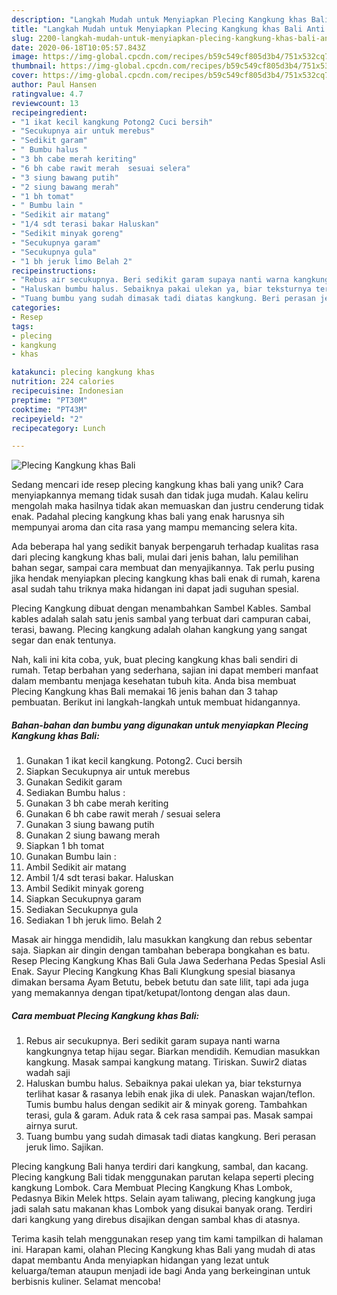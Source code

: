 ```yaml
---
description: "Langkah Mudah untuk Menyiapkan Plecing Kangkung khas Bali Anti Gagal"
title: "Langkah Mudah untuk Menyiapkan Plecing Kangkung khas Bali Anti Gagal"
slug: 2200-langkah-mudah-untuk-menyiapkan-plecing-kangkung-khas-bali-anti-gagal
date: 2020-06-18T10:05:57.843Z
image: https://img-global.cpcdn.com/recipes/b59c549cf805d3b4/751x532cq70/plecing-kangkung-khas-bali-foto-resep-utama.jpg
thumbnail: https://img-global.cpcdn.com/recipes/b59c549cf805d3b4/751x532cq70/plecing-kangkung-khas-bali-foto-resep-utama.jpg
cover: https://img-global.cpcdn.com/recipes/b59c549cf805d3b4/751x532cq70/plecing-kangkung-khas-bali-foto-resep-utama.jpg
author: Paul Hansen
ratingvalue: 4.7
reviewcount: 13
recipeingredient:
- "1 ikat kecil kangkung Potong2 Cuci bersih"
- "Secukupnya air untuk merebus"
- "Sedikit garam"
- " Bumbu halus "
- "3 bh cabe merah keriting"
- "6 bh cabe rawit merah  sesuai selera"
- "3 siung bawang putih"
- "2 siung bawang merah"
- "1 bh tomat"
- " Bumbu lain "
- "Sedikit air matang"
- "1/4 sdt terasi bakar Haluskan"
- "Sedikit minyak goreng"
- "Secukupnya garam"
- "Secukupnya gula"
- "1 bh jeruk limo Belah 2"
recipeinstructions:
- "Rebus air secukupnya. Beri sedikit garam supaya nanti warna kangkungnya tetap hijau segar. Biarkan mendidih. Kemudian masukkan kangkung. Masak sampai kangkung matang. Tiriskan. Suwir2 diatas wadah saji"
- "Haluskan bumbu halus. Sebaiknya pakai ulekan ya, biar teksturnya terlihat kasar &amp; rasanya lebih enak jika di ulek. Panaskan wajan/teflon. Tumis bumbu halus dengan sedikit air &amp; minyak goreng. Tambahkan terasi, gula &amp; garam. Aduk rata &amp; cek rasa sampai pas. Masak sampai airnya surut."
- "Tuang bumbu yang sudah dimasak tadi diatas kangkung. Beri perasan jeruk limo. Sajikan."
categories:
- Resep
tags:
- plecing
- kangkung
- khas

katakunci: plecing kangkung khas 
nutrition: 224 calories
recipecuisine: Indonesian
preptime: "PT30M"
cooktime: "PT43M"
recipeyield: "2"
recipecategory: Lunch

---
```



![Plecing Kangkung khas Bali](https://img-global.cpcdn.com/recipes/b59c549cf805d3b4/751x532cq70/plecing-kangkung-khas-bali-foto-resep-utama.jpg)

Sedang mencari ide resep plecing kangkung khas bali yang unik? Cara menyiapkannya memang tidak susah dan tidak juga mudah. Kalau keliru mengolah maka hasilnya tidak akan memuaskan dan justru cenderung tidak enak. Padahal plecing kangkung khas bali yang enak harusnya sih mempunyai aroma dan cita rasa yang mampu memancing selera kita.

Ada beberapa hal yang sedikit banyak berpengaruh terhadap kualitas rasa dari plecing kangkung khas bali, mulai dari jenis bahan, lalu pemilihan bahan segar, sampai cara membuat dan menyajikannya. Tak perlu pusing jika hendak menyiapkan plecing kangkung khas bali enak di rumah, karena asal sudah tahu triknya maka hidangan ini dapat jadi suguhan spesial.

Plecing Kangkung dibuat dengan menambahkan Sambel Kables. Sambal kables adalah salah satu jenis sambal yang terbuat dari campuran cabai, terasi, bawang. Plecing kangkung adalah olahan kangkung yang sangat segar dan enak tentunya.


Nah, kali ini kita coba, yuk, buat plecing kangkung khas bali sendiri di rumah. Tetap berbahan yang sederhana, sajian ini dapat memberi manfaat dalam membantu menjaga kesehatan tubuh kita. Anda bisa membuat Plecing Kangkung khas Bali memakai 16 jenis bahan dan 3 tahap pembuatan. Berikut ini langkah-langkah untuk membuat hidangannya.

<!--inarticleads1-->

##### Bahan-bahan dan bumbu yang digunakan untuk menyiapkan Plecing Kangkung khas Bali:

1. Gunakan 1 ikat kecil kangkung. Potong2. Cuci bersih
1. Siapkan Secukupnya air untuk merebus
1. Gunakan Sedikit garam
1. Sediakan  Bumbu halus :
1. Gunakan 3 bh cabe merah keriting
1. Gunakan 6 bh cabe rawit merah / sesuai selera
1. Gunakan 3 siung bawang putih
1. Gunakan 2 siung bawang merah
1. Siapkan 1 bh tomat
1. Gunakan  Bumbu lain :
1. Ambil Sedikit air matang
1. Ambil 1/4 sdt terasi bakar. Haluskan
1. Ambil Sedikit minyak goreng
1. Siapkan Secukupnya garam
1. Sediakan Secukupnya gula
1. Sediakan 1 bh jeruk limo. Belah 2


Masak air hingga mendidih, lalu masukkan kangkung dan rebus sebentar saja. Siapkan air dingin dengan tambahan beberapa bongkahan es batu. Resep Plecing Kangkung Khas Bali Gula Jawa Sederhana Pedas Spesial Asli Enak. Sayur Plecing Kangkung Khas Bali Klungkung spesial biasanya dimakan bersama Ayam Betutu, bebek betutu dan sate lilit, tapi ada juga yang memakannya dengan tipat/ketupat/lontong dengan alas daun. 

<!--inarticleads2-->

##### Cara membuat Plecing Kangkung khas Bali:

1. Rebus air secukupnya. Beri sedikit garam supaya nanti warna kangkungnya tetap hijau segar. Biarkan mendidih. Kemudian masukkan kangkung. Masak sampai kangkung matang. Tiriskan. Suwir2 diatas wadah saji
1. Haluskan bumbu halus. Sebaiknya pakai ulekan ya, biar teksturnya terlihat kasar &amp; rasanya lebih enak jika di ulek. Panaskan wajan/teflon. Tumis bumbu halus dengan sedikit air &amp; minyak goreng. Tambahkan terasi, gula &amp; garam. Aduk rata &amp; cek rasa sampai pas. Masak sampai airnya surut.
1. Tuang bumbu yang sudah dimasak tadi diatas kangkung. Beri perasan jeruk limo. Sajikan.


Plecing kangkung Bali hanya terdiri dari kangkung, sambal, dan kacang. Plecing kangkung Bali tidak menggunakan parutan kelapa seperti plecing kangkung Lombok. Cara Membuat Plecing Kangkung Khas Lombok, Pedasnya Bikin Melek https. Selain ayam taliwang, plecing kangkung juga jadi salah satu makanan khas Lombok yang disukai banyak orang. Terdiri dari kangkung yang direbus disajikan dengan sambal khas di atasnya. 

Terima kasih telah menggunakan resep yang tim kami tampilkan di halaman ini. Harapan kami, olahan Plecing Kangkung khas Bali yang mudah di atas dapat membantu Anda menyiapkan hidangan yang lezat untuk keluarga/teman ataupun menjadi ide bagi Anda yang berkeinginan untuk berbisnis kuliner. Selamat mencoba!
